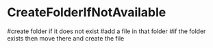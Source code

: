 # CreateFolderIfNotAvailable

#create folder if it does not exist
#add a file in that folder
#if the folder exists then move there and create the file
